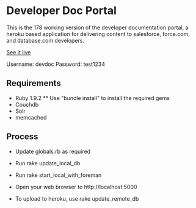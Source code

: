 Developer Doc Portal
=============

This is the 178 working version of the developer documentation
portal, a heroku based application for delivering content to
salesforce, force.com, and database.com developers.

[See it live](http://devdocportal-178.herokuapp.com/dbcom/en-us/dbcom_index.htm) 

Username: devdoc
Password: test1234

Requirements
------------

* Ruby 1.9.2
    ** Use "bundle install" to install the required gems
* Couchdb
* Solr
* memcached

Process
------
* Update globals.rb as required
* Run rake update\_local\_db
* Run rake start\_local\_with\_foreman
* Open your web browser to http://localhost:5000

* To upload to heroku, use rake update\_remote\_db
